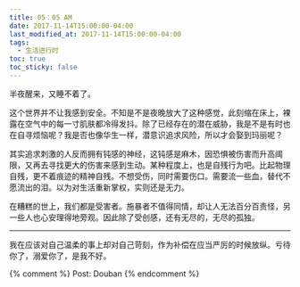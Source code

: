```yaml
---
title: 05：05 AM
date: 2017-11-14T15:00:00-04:00
last_modified_at: 2017-11-14T15:00:00-04:00
tags:
  - 生活进行时
toc: true
toc_sticky: false
---
```


半夜醒来，又睡不着了。

<!--more-->

这个世界并不让我感到安全。不知是不是夜晚放大了这种感觉，此刻缩在床上，裸露在空气中的每一寸肌肤都冷得发抖。除了已经存在的潜在威胁，我是不是有时也在自寻烦恼呢？我是否也像华生一样，潜意识追求风险，所以才会娶到玛丽呢？

其实追求刺激的人反而拥有钝感的神经，这钝感是麻木，因恐惧被伤害而升高阈限，又再去寻找更大的伤害来感到生动。某种程度上，也是自残行为吧。比起物理自残，更不着痕迹的精神自残。不想受伤，同时需要伤口。需要流一些血，替代不愿流出的泪。以为对生活重新掌权，实则还是无力。

在糟糕的世上，我们都是受害者。施暴者不值得同情，却让人无法百分百责怪，另一些人也心安理得地旁观。因此除了受创感，还有无尽的，无尽的孤独。

---
我在应该对自己温柔的事上却对自己苛刻，作为补偿在应当严厉的时候放纵。亏待你了，溺爱你了，是我不好。


{% comment %}
Post: Douban
{% endcomment %}